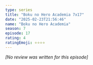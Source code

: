 ```yaml
---
type: series
title: "Boku no Hero Academia 7x17"
date: "2025-02-23T21:56:46"
name: "Boku no Hero Academia"
season: 7
episode: 17
rating: 4
ratingEmoji: ⭐️⭐️⭐️⭐️
---
```


*[No review was written for this episode]*
